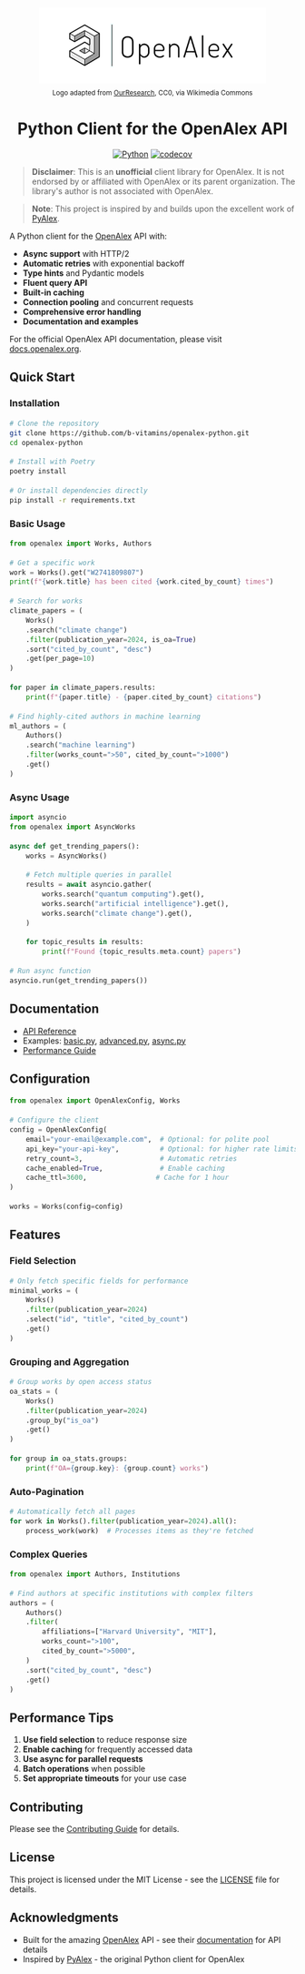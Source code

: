 <div align="center">
  <img src="assets/openalex-logo.png" alt="OpenAlex Logo" width="400">
  <br>
  <sub>Logo adapted from <a href="https://commons.wikimedia.org/wiki/File:OpenAlex-logo-5.2de7053c.png">OurResearch</a>, CC0, via Wikimedia Commons</sub>
  
  # Python Client for the OpenAlex API

  [![Python](https://github.com/b-vitamins/openalex-python/actions/workflows/python.yml/badge.svg)](https://github.com/b-vitamins/openalex-python/actions/workflows/python.yml)
  [![codecov](https://codecov.io/gh/b-vitamins/openalex-python/graph/badge.svg?branch=main)](https://codecov.io/gh/b-vitamins/openalex-python)
</div>

> **Disclaimer**: This is an **unofficial** client library for OpenAlex. It is not endorsed by or affiliated with OpenAlex or its parent organization. The library's author is not associated with OpenAlex.

> **Note**: This project is inspired by and builds upon the excellent work of [PyAlex](https://github.com/J535D165/pyalex).

A Python client for the [OpenAlex](https://openalex.org) API with:

- **Async support** with HTTP/2
- **Automatic retries** with exponential backoff
- **Type hints** and Pydantic models
- **Fluent query API**
- **Built-in caching**
- **Connection pooling** and concurrent requests
- **Comprehensive error handling**
- **Documentation and examples**

For the official OpenAlex API documentation, please visit [docs.openalex.org](https://docs.openalex.org/).

## Quick Start

### Installation

```bash
# Clone the repository
git clone https://github.com/b-vitamins/openalex-python.git
cd openalex-python

# Install with Poetry
poetry install

# Or install dependencies directly
pip install -r requirements.txt
```

### Basic Usage

```python
from openalex import Works, Authors

# Get a specific work
work = Works().get("W2741809807")
print(f"{work.title} has been cited {work.cited_by_count} times")

# Search for works
climate_papers = (
    Works()
    .search("climate change")
    .filter(publication_year=2024, is_oa=True)
    .sort("cited_by_count", "desc")
    .get(per_page=10)
)

for paper in climate_papers.results:
    print(f"{paper.title} - {paper.cited_by_count} citations")

# Find highly-cited authors in machine learning
ml_authors = (
    Authors()
    .search("machine learning")
    .filter(works_count=">50", cited_by_count=">1000")
    .get()
)
```

### Async Usage

```python
import asyncio
from openalex import AsyncWorks

async def get_trending_papers():
    works = AsyncWorks()
    
    # Fetch multiple queries in parallel
    results = await asyncio.gather(
        works.search("quantum computing").get(),
        works.search("artificial intelligence").get(),
        works.search("climate change").get(),
    )
    
    for topic_results in results:
        print(f"Found {topic_results.meta.count} papers")

# Run async function
asyncio.run(get_trending_papers())
```

## Documentation

- [API Reference](docs/api-reference.md)
- Examples: [basic.py](examples/basic.py), [advanced.py](examples/advanced.py), [async.py](examples/async.py)
- [Performance Guide](docs/performance-guide.md)

## Configuration

```python
from openalex import OpenAlexConfig, Works

# Configure the client
config = OpenAlexConfig(
    email="your-email@example.com",  # Optional: for polite pool
    api_key="your-api-key",          # Optional: for higher rate limits
    retry_count=3,                   # Automatic retries
    cache_enabled=True,              # Enable caching
    cache_ttl=3600,                 # Cache for 1 hour
)

works = Works(config=config)
```

## Features

### Field Selection
```python
# Only fetch specific fields for performance
minimal_works = (
    Works()
    .filter(publication_year=2024)
    .select("id", "title", "cited_by_count")
    .get()
)
```

### Grouping and Aggregation
```python
# Group works by open access status
oa_stats = (
    Works()
    .filter(publication_year=2024)
    .group_by("is_oa")
    .get()
)

for group in oa_stats.groups:
    print(f"OA={group.key}: {group.count} works")
```

### Auto-Pagination
```python
# Automatically fetch all pages
for work in Works().filter(publication_year=2024).all():
    process_work(work)  # Processes items as they're fetched
```

### Complex Queries
```python
from openalex import Authors, Institutions

# Find authors at specific institutions with complex filters
authors = (
    Authors()
    .filter(
        affiliations=["Harvard University", "MIT"],
        works_count=">100",
        cited_by_count=">5000",
    )
    .sort("cited_by_count", "desc")
    .get()
)
```

## Performance Tips

1. **Use field selection** to reduce response size
2. **Enable caching** for frequently accessed data
3. **Use async for parallel requests**
4. **Batch operations** when possible
5. **Set appropriate timeouts** for your use case

## Contributing

Please see the [Contributing Guide](CONTRIBUTING.md) for details.

## License

This project is licensed under the MIT License - see the [LICENSE](LICENSE) file for details.

## Acknowledgments

- Built for the amazing [OpenAlex](https://openalex.org) API - see their [documentation](https://docs.openalex.org/) for API details
- Inspired by [PyAlex](https://github.com/J535D165/pyalex) - the original Python client for OpenAlex
